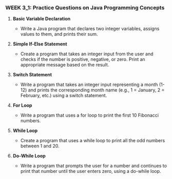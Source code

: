 ### WEEK 3_1: Practice Questions on Java Programming Concepts

1. **Basic Variable Declaration**
   - Write a Java program that declares two integer variables, assigns values to them, and prints their sum.

2. **Simple If-Else Statement**
   - Create a program that takes an integer input from the user and checks if the number is positive, negative, or zero. Print an appropriate message based on the result.

3. **Switch Statement**
   - Write a program that takes an integer input representing a month (1-12) and prints the corresponding month name (e.g., 1 = January, 2 = February, etc.) using a switch statement.

4. **For Loop**
   - Write a program that uses a for loop to print the first 10 Fibonacci numbers.

5. **While Loop**
   - Create a program that uses a while loop to print all the odd numbers between 1 and 20.

6. **Do-While Loop**
   - Write a program that prompts the user for a number and continues to print that number until the user enters zero, using a do-while loop.